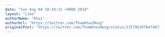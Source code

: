 ```yaml
---
date: "Sun Aug 04 10:34:22 +0000 2019"
layout: "like"
authorName: "Khai"
authorUrl: "https://twitter.com/ThamKhaiMeng"
originalPost: "https://twitter.com/ThamKhaiMeng/status/1157962976474873861"
---
```

